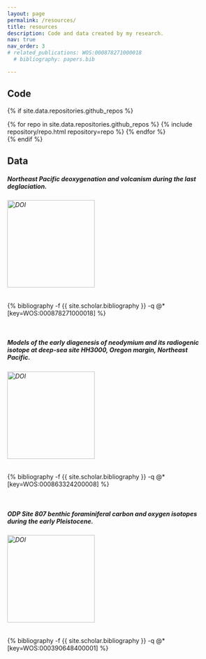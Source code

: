 ```yaml
---
layout: page
permalink: /resources/
title: resources
description: Code and data created by my research.
nav: true
nav_order: 3
# related_publications: WOS:000878271000018
  # bibliography: papers.bib

---
```

<!-- 
## GitHub users

{% if site.data.repositories.github_users %}
<div class="repositories d-flex flex-wrap flex-md-row flex-column justify-content-between align-items-center">
  {% for user in site.data.repositories.github_users %}
    {% include repository/repo_user.html username=user %}
  {% endfor %}
</div> -->

<!-- --- -->
<!-- 
{% if site.repo_trophies.enabled %}
{% for user in site.data.repositories.github_users %}
  {% if site.data.repositories.github_users.size > 1 %}
  <h4>{{ user }}</h4>
  {% endif %}
  <div class="repositories d-flex flex-wrap flex-md-row flex-column justify-content-between align-items-center">
  {% include repository/repo_trophies.html username=user %}
  </div>

  ---

{% endfor %}
{% endif %}
{% endif %} -->

## Code

{% if site.data.repositories.github_repos %}
<div class="repositories d-flex flex-wrap flex-md-row flex-column justify-content-between align-items-center">
  {% for repo in site.data.repositories.github_repos %}
    {% include repository/repo.html repository=repo %}
  {% endfor %}
</div>
{% endif %}
<br>

## Data
<div class="card border-light" style="width: 90%;">
  <div class="card-body" style="margin-bottom: 1px; padding-bottom: 0">
  <h5 class="card-title">Northeast Pacific deoxygenation and volcanism during the last deglaciation.</h5>
  <h6 class="card-subtitle mb-2 text-muted"><a href="https://doi.org/10.5281/zenodo.7006610"><img src="https://zenodo.org/badge/DOI/10.5281/zenodo.7006610.svg" alt="DOI" width="200"></a></h6>
<p class="card-text"><div class="publications">
  {% bibliography -f {{ site.scholar.bibliography }} -q @*[key=WOS:000878271000018] %}
</div>
</p>
</div>
</div>
<br>

<div class="card border-light" style="width: 90%;">
  <div class="card-body"  style="margin-bottom: 1px; padding-bottom: 0">
  <h5 class="card-title">Models of the early diagenesis of neodymium and its radiogenic isotope at deep-sea site HH3000, Oregon margin, Northeast Pacific.
  </h5>
  <h6 class="card-subtitle mb-2 text-muted">
<a href="https://doi.org/10.5281/zenodo.6998239"><img src="https://zenodo.org/badge/DOI/10.5281/zenodo.6998239.svg" alt="DOI" width="200"></a>
  </h6>
<p class="card-text"><div class="publications">
  {% bibliography -f {{ site.scholar.bibliography }} -q @*[key=WOS:000863324200008] %}
</div>
</p>
</div>
</div>
<br>

<div class="card border-light" style="width: 90%; margin-bottom: 1px; padding-bottom: 0">
  <div class="card-body"  style="margin-bottom: 1px; padding-bottom: 0">
  <h5 class="card-title">ODP Site 807 benthic foraminiferal carbon and oxygen isotopes during the early Pleistocene.
  </h5>
  <h6 class="card-subtitle mb-2 text-muted" >
<a href="https://doi.org/10.5281/zenodo.6735636"><img src="https://zenodo.org/badge/DOI/10.5281/zenodo.6735636.svg" alt="DOI" width="200"></a>
  </h6>
<p class="card-text"><div class="publications">
  {% bibliography -f {{ site.scholar.bibliography }} -q @*[key=WOS:000390648400001] %}
</div>
</p>
</div>
</div>
